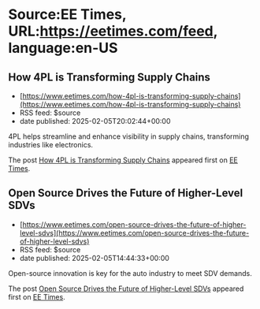 # Source:EE Times, URL:https://eetimes.com/feed, language:en-US

## How 4PL is Transforming Supply Chains
 - [https://www.eetimes.com/how-4pl-is-transforming-supply-chains](https://www.eetimes.com/how-4pl-is-transforming-supply-chains)
 - RSS feed: $source
 - date published: 2025-02-05T20:02:44+00:00

<p>4PL helps streamline and enhance visibility in supply chains, transforming industries like electronics. </p>
<p>The post <a href="https://www.eetimes.com/how-4pl-is-transforming-supply-chains/">How 4PL is Transforming Supply Chains</a> appeared first on <a href="https://www.eetimes.com">EE Times</a>.</p>

## Open Source Drives the Future of Higher-Level SDVs
 - [https://www.eetimes.com/open-source-drives-the-future-of-higher-level-sdvs](https://www.eetimes.com/open-source-drives-the-future-of-higher-level-sdvs)
 - RSS feed: $source
 - date published: 2025-02-05T14:44:33+00:00

<p>Open-source innovation is key for the auto industry to meet SDV demands. </p>
<p>The post <a href="https://www.eetimes.com/open-source-drives-the-future-of-higher-level-sdvs/">Open Source Drives the Future of Higher-Level SDVs</a> appeared first on <a href="https://www.eetimes.com">EE Times</a>.</p>

